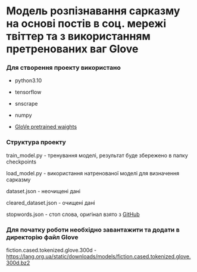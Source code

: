 # Модель розпізнавання сарказму на основі постів в соц. мережі твіттер та з використанням претренованих ваг Glove

### Для створення проекту використано

- python3.10

- tensorflow

- snscrape

- numpy

- [GloVe pretrained waights](https://lang.org.ua/en/models/#anchor4)

### Структура проекту

train_model.py - тренування моделі, результат буде збережено в папку checkpoints

load_model.py - використання натренованої моделі для визначення сарказму

dataset.json - неочищені дані

cleared_dataset.json - очищені дані

stopwords.json - стоп слова, оригінал взято з [GitHub](https://github.com/skupriienko/Ukrainian-Stopwords)

### Для початку роботи необхідно завантажити та додати в директорію файл Glove

fiction.cased.tokenized.glove.300d - https://lang.org.ua/static/downloads/models/fiction.cased.tokenized.glove.300d.bz2
